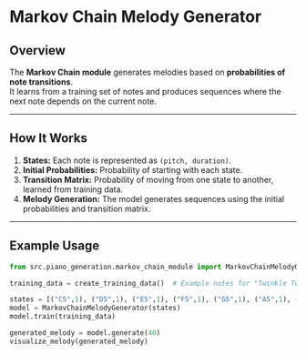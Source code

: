 
# Markov Chain Melody Generator

## Overview
The **Markov Chain module** generates melodies based on **probabilities of note transitions**.  
It learns from a training set of notes and produces sequences where the next note depends on the current note.

---

## How It Works
1. **States:** Each note is represented as `(pitch, duration)`.  
2. **Initial Probabilities:** Probability of starting with each state.  
3. **Transition Matrix:** Probability of moving from one state to another, learned from training data.  
4. **Melody Generation:** The model generates sequences using the initial probabilities and transition matrix.

---

## Example Usage
```python
from src.piano_generation.markov_chain_module import MarkovChainMelodyGenerator, create_training_data, visualize_melody

training_data = create_training_data()  # Example notes for "Twinkle Twinkle Little Star"

states = [("C5",1), ("D5",1), ("E5",1), ("F5",1), ("G5",1), ("A5",1), ("C5",2)]
model = MarkovChainMelodyGenerator(states)
model.train(training_data)

generated_melody = model.generate(40)
visualize_melody(generated_melody)
